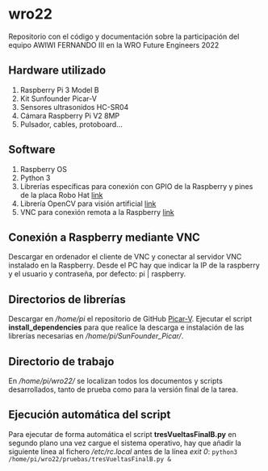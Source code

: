 # wro22
Repositorio con el código y documentación sobre la participación del equipo AWIWI FERNANDO III en la WRO Future Engineers 2022

## Hardware utilizado
1. Raspberry Pi 3 Model B
2. Kit Sunfounder Picar-V
3. Sensores ultrasonidos HC-SR04
4. Cámara Raspberry Pi V2 8MP
5. Pulsador, cables, protoboard...

## Software
1. Raspberry OS 
2. Python 3
3. Librerías específicas para conexión con GPIO de la Raspberry y pines de la placa Robo Hat [link](https://github.com/sunfounder/SunFounder_PiCar-V)
4. Librería OpenCV para visión artificial [link](https://opencv.org/)
5. VNC para conexión remota a la Raspberry [link](https://www.realvnc.com/es/connect/download/viewer/)

## Conexión a Raspberry mediante VNC
Descargar en ordenador el cliente de VNC y conectar al servidor VNC instalado en la Raspberry. Desde el PC hay que indicar la IP de la raspberry y el usuario y contraseña, por defecto: pi | raspberry.

## Directorios de librerías
Descargar en */home/pi* el repositorio de GitHub [Picar-V](https://github.com/sunfounder/SunFounder_PiCar-V). Ejecutar el script **install_dependencies** para que realice la descarga e instalación de las librerías necesarias en */home/pi/SunFounder_Picar/*.

## Directorio de trabajo
En */home/pi/wro22/* se localizan todos los documentos y scripts desarrollados, tanto de prueba como para la versión final de la tarea.

## Ejecución automática del script
Para ejecutar de forma automática el script **tresVueltasFinalB.py** en segundo plano una vez cargue el sistema operativo, hay que añadir la siguiente línea al fichero */etc/rc.local* antes de la línea *exit 0*:
`python3 /home/pi/wro22/pruebas/tresVueltasFinalB.py &`





